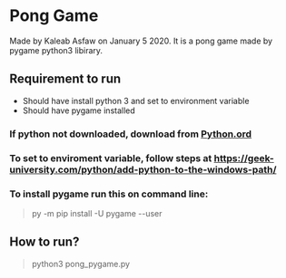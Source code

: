 # Pong Game

Made by Kaleab Asfaw on January 5 2020.
It is a pong game made by pygame python3 libirary.

## Requirement to run
  - Should have install python 3 and set to environment variable
  - Should have pygame installed

### If python not downloaded, download from [Python.ord](https://www.python.org/downloads/)

### To set to enviroment variable, follow steps at https://geek-university.com/python/add-python-to-the-windows-path/

### To install pygame run this on command line:
> py -m pip install -U pygame --user

## How to run?
> python3 pong_pygame.py


